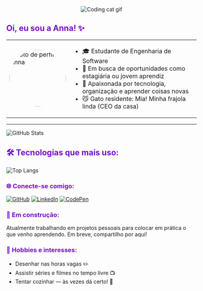 <p align="center">
  <img src="https://i.pinimg.com/736x/48/46/cd/4846cd491775e721ded5fb9121a4a2dc.jpg" alt="Coding cat gif" />
</p>

<h2 style="color:#770cc9">Oi, eu sou a Anna! ✨</h2>

<table>
  <tr>
    <td width="150">
      <img src="https://github.com/SEUUSERNAME.png" width="150" style="border-radius: 50%;" alt="Foto de perfil da Anna"/>
    </td>
    <td>
      <ul>
        <li>🎓 Estudante de Engenharia de Software</li>
        <li>💼 Em busca de oportunidades como estagiária ou jovem aprendiz</li>
        <li>🧠 Apaixonada por tecnologia, organização e aprender coisas novas</li>
        <li>😼 Gato residente: Mia! Minha frajola linda (CEO da casa)</li>
      </ul>
    </td>
  </tr>
</table>

---

![GitHub Stats](https://github-readme-stats.vercel.app/api?username=Na-Bia&theme=transparent&bg_color=000&border_color=770cc9&show_icons=true&icon_color=770cc9&title_color=770cc9&text_color=FFF)

<h2 style="color:#770cc9">🛠️ Tecnologias que mais uso:</h2>

![Top Langs](https://github-readme-stats-git-masterrstaa-rickstaa.vercel.app/api/top-langs/?username=Na-Bia&bg_color=000&border_color=770cc9&title_color=770cc9&text_color=FFF&hide_title=true)

<h3 style="color:#770cc9">🌐 Conecte-se comigo: </h3>

[![GitHub](https://img.shields.io/badge/GitHub-100000?style=for-the-badge&logo=github&logoColor=white)](https://github.com/Na-Bia)
[![LinkedIn](https://img.shields.io/badge/LinkedIn-0077B5?style=for-the-badge&logo=linkedin&logoColor=white)](https://www.linkedin.com/in/annabeatrizestagiotech/)
[![CodePen](https://img.shields.io/badge/-CodePen-000000?style=for-the-badge&logo=codepen&logoColor=white)](https://codepen.io/Anna-Beatriz-Souza-de-Jesus)

<h3 style="color:#770cc9">🚧 Em construção:</h3>

Atualmente trabalhando em projetos pessoais para colocar em prática o que venho aprendendo. Em breve, compartilho por aqui!

<h3 style="color:#770cc9">🎨 Hobbies e interesses:</h3>

- Desenhar nas horas vagas ✏️  
- Assistir séries e filmes no tempo livre 📺  
- Tentar cozinhar — às vezes dá certo! 🍳
